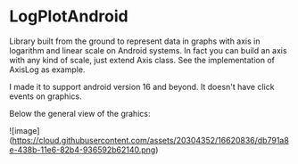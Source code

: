 # LogPlotAndroid


Library built from the ground to represent data in graphs with axis in logarithm and linear scale on Android systems.
In fact you can build an axis with any kind of scale, just extend Axis class. See the implementation of AxisLog as example.

I made it to support android version 16 and beyond. It doesn't have click events on graphics.

Below the general view of the grahics:

![image] (https://cloud.githubusercontent.com/assets/20304352/16620836/db791a8e-438b-11e6-82b4-936592b62140.png)
